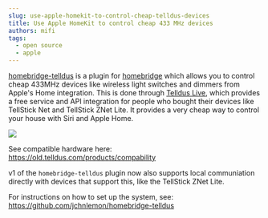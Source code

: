 ```yaml
---
slug: use-apple-homekit-to-control-cheap-telldus-devices
title: Use Apple HomeKit to control cheap 433 MHz devices
authors: mifi
tags:
  - open source
  - apple
---
```


[homebridge-telldus](https://github.com/jchnlemon/homebridge-telldus) is a plugin for [homebridge](https://github.com/nfarina/homebridge) which allows you to control cheap 433MHz devices like wireless light switches and dimmers from Apple's Home integration. This is done through [Telldus Live](https://live.telldus.com/), which provides a free service and API integration for people who bought their devices like TellStick Net and TellStick ZNet Lite. It provides a very cheap way to control your house with Siri and Apple Home.

<!--truncate-->

![](https://static.mifi.no/uploads/IMG_2777-1024.jpg)

See compatible hardware here:
https://old.telldus.com/products/compability

v1 of the `homebridge-telldus` plugin now also supports local communiation directly with devices that support this, like the TellStick ZNet Lite.

For instructions on how to set up the system, see:
https://github.com/jchnlemon/homebridge-telldus
